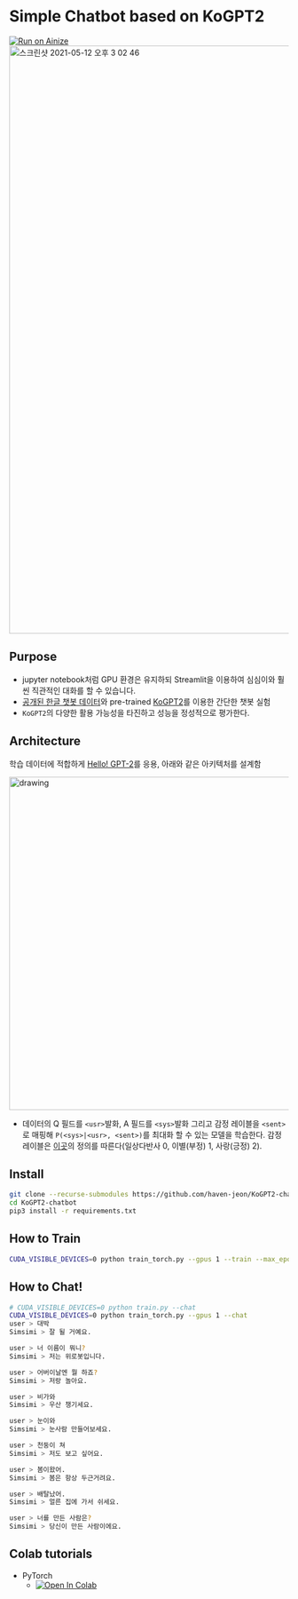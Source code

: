 # Simple Chatbot based on KoGPT2

[![Run on Ainize](https://ainize.ai/images/run_on_ainize_button.svg)](https://ainize.ai/dleunji/KoGPT2-chatbot)<br>
<img width="1059" alt="스크린샷 2021-05-12 오후 3 02 46" src="https://user-images.githubusercontent.com/46207836/117926059-20cde300-b333-11eb-8292-52c1061ebd61.png">

## Purpose
- jupyter notebook처럼 GPU 환경은 유지하되 Streamlit을 이용하여 심심이와 훨씬 직관적인 대화를 할 수 있습니다.
- [공개된 한글 챗봇 데이터](https://github.com/songys/Chatbot_data)와 pre-trained [KoGPT2](https://github.com/SKT-AI/KoGPT2)를 이용한 간단한 챗봇 실험
- `KoGPT2`의 다양한 활용 가능성을 타진하고 성능을 정성적으로 평가한다.

## Architecture

학습 데이터에 적합하게 [Hello! GPT-2](https://arxiv.org/abs/1907.05774)를 응용, 아래와 같은 아키텍처를 설계함

<img src="imgs/simsimi.png" alt="drawing" style="width:600px;"/>


- 데이터의 Q 필드를 `<usr>`발화, A 필드를 `<sys>`발화 그리고 감정 레이블을 `<sent>`로 매핑해 `P(<sys>|<usr>, <sent>)`를 최대화 할 수 있는 모델을 학습한다. 감정 레이블은 [이곳](https://github.com/songys/Chatbot_data)의 정의를 따른다(일상다반사 0, 이별(부정) 1, 사랑(긍정) 2).

## Install


```bash
git clone --recurse-submodules https://github.com/haven-jeon/KoGPT2-chatbot.git
cd KoGPT2-chatbot
pip3 install -r requirements.txt 
```

## How to Train

```bash
CUDA_VISIBLE_DEVICES=0 python train_torch.py --gpus 1 --train --max_epochs 2
```

## How to Chat!

```bash
# CUDA_VISIBLE_DEVICES=0 python train.py --chat
CUDA_VISIBLE_DEVICES=0 python train_torch.py --gpus 1 --chat
user > 대박 
Simsimi > 잘 될 거예요.

user > 너 이름이 뭐니?
Simsimi > 저는 위로봇입니다.

user > 어버이날엔 뭘 하죠?
Simsimi > 저랑 놀아요.

user > 비가와
Simsimi > 우산 챙기세요.

user > 눈이와
Simsimi > 눈사람 만들어보세요.

user > 천둥이 쳐
Simsimi > 저도 보고 싶어요.

user > 봄이왔어.
Simsimi > 봄은 항상 두근거려요.

user > 배탈났어.
Simsimi > 얼른 집에 가서 쉬세요.

user > 너를 만든 사람은?
Simsimi > 당신이 만든 사람이에요.
```

## Colab tutorials

- PyTorch
  - [![Open In Colab](https://colab.research.google.com/assets/colab-badge.svg)](https://colab.research.google.com/github/haven-jeon/KoGPT2-chatbot/blob/master/KoGPT2_chatbot_pytorch.ipynb)


